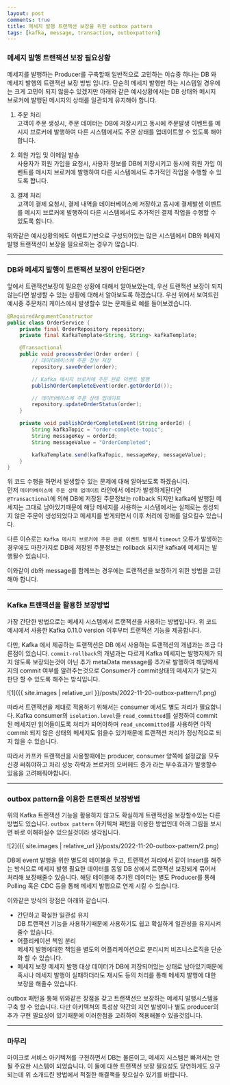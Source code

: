```yaml
---
layout: post
comments: true
title: 메세지 발행 트랜잭션 보장을 위한 outbox pattern
tags: [kafka, message, transaction, outboxpattern]
---
```


### 메세지 발행 트랜잭션 보장 필요상황

메세지를 발행하는 Producer를 구축할때 일반적으로 고민하는 이슈중 하나는 DB 와 메세지 발행의 트랜잭션 보장 방법 입니다. 단순히 메세지 발행만 하는 시스템일 경우에는 크게 고민이 되지 않을수 있겠지만 아래와 같은 예시상황에서는 DB 상태와 메시지 브로커에 발행된 메시지의 상태를 일관되게 유지해야 합니다.

1. 주문 처리  
고객이 주문 생성시, 주문 데이터는 DB에 저장시키고 동시에 주문발생 이벤트를 메시지 브로커에 발행하여 다른 시스템에서도 주문 상태를 업데이트할 수 있도록 해야 합니다.

2. 회원 가입 및 이메일 발송  
사용자가 회원 가입을 요청시, 사용자 정보를 DB에 저장시키고 동시에 회원 가입 이벤트를 메시지 브로커에 발행하여 다른 시스템에서도 추가적인 작업을 수행할 수 있도록 합니다.

3. 결제 처리  
고객이 결제 요청시, 결제 내역을 데이터베이스에 저장하고 동시에 결제발생 이벤트를 메시지 브로커에 발행하여 다른 시스템에서도 추가적인 결제 작업을 수행할 수 있도록 합니다.

위와같은 예시상황외에도 이벤트기반으로 구성되어있는 많은 시스템에서 DB와 메세지 발행 트랜잭션이 보장을 필요로하는 경우가 많습니다.

---

### DB와 메세지 발행이 트랜잭션 보장이 안된다면?  

앞에서 트랜잭션보장이 필요한 상황에 대해서 알아보았는데, 우선 트랜잭션 보장이 되지 않는다면 발생할 수 있는 상황에 대해서 알아보도록 하겠습니다. 우선 위에서 보여드린 예시중 주문처리 케이스에서 발생할수 있는 문제들로 예를 들어보겠습니다.

```java
@RequiredArgumentConstructor
public class OrderService {
    private final OrderRepository repository;
    private final KafkaTemplate<String, String> kafkaTemplate;

    @Transactional
    public void processOrder(Order order) {
        // 데이터베이스에 주문 정보 저장
        repository.saveOrder(order);

        // Kafka 메시지 브로커에 주문 완료 이벤트 발행
        publishOrderCompleteEvent(order.getOrderId());

        // 데이터베이스에 주문 상태 업데이트
        repository.updateOrderStatus(order);
    }

    private void publishOrderCompleteEvent(String orderId) {
        String kafkaTopic = "order-complete-topic";
        String messageKey = orderId;
        String messageValue = "OrderCompleted";

        kafkaTemplate.send(kafkaTopic, messageKey, messageValue);
    }
}
```

위 코드 수행을 하면서 발생할수 있는 문제에 대해 알아보도록 하겠습니다.  
먼저 `데이터베이스에 주문 상태 업데이트` 라인에서 에러가 발생하게된다면 `@Transactional`에 의해 DB에 저장된 주문정보는 rollback 되지만 kafka에 발행된 메세지는 그대로 남아있기때문에 해당 메세지를 사용하는 시스템에서는 실제로는 생성되지 않은 주문이 생성되었다고 메세지를 받게되면서 이후 처리에 장애를 일으킬수 있습니다.

다른 이슈로는 `Kafka 메시지 브로커에 주문 완료 이벤트 발행`시 `timeout` 오류가 발생하는 경우에도 마찬가지로 DB에 저장된 주문정보는 rollback 되지만 kafka에 메세지는 발행될수 있습니다. 

이와같이 db와 message를 함께쓰는 경우에는 트랜잭션을 보장하기 위한 방법을 고민 해야 합니다.

---

### Kafka 트랜잭션을 활용한 보장방법

가장 간단한 방법으로는 메세지 시스템에서 트랜잭션을 사용하는 방법입니다. 위 코드 예시에서 사용한 Kafka 0.11.0 version 이후부터 트랜잭션 기능을 제공합니다. 

다만, Kafka 에서 제공하는 트랜잭션은 DB 에서 사용하는 트랜잭션의 개념과는 조금 다른점이 있습니다. `commit-rollback`의 개념과는 다르게 Kafka 메세지는 발행자체가 되지 않도록 보장되는것이 아닌 추가 metaData message를 추가로 발행하여 해당메세지의 commit 여부를 알려주는것으로 Consumer가 commit상태의 메세지가 맞는지 판단 할 수 있도록 해주는 방식입니다.

![1]({{ site.images | relative_url }}/posts/2022-11-20-outbox-pattern/1.png)  

따라서 트랜잭션을 제대로 적용하기 위해서는 consumer 에서도 별도 처리가 필요합니다. Kafka consumer의 `isolation.level`을 `read_committed`를 설정하여 commit된 메세지만 읽어들이도록 처리가 되어야하며 `read_uncommitted`를 사용하면 아직 commit 되지 않은 상태의 메세지도 읽을수 있기때문에 트랜잭션 처리가 정상적으로 되지 않을 수 있습니다.

따라서 카프카 트랜잭션을 사용할때에는 producer, consumer 양쪽에 설정값을 모두 신경 써줘야하고 처리 성능 하락과 브로커의 오버헤드 증가 라는 부수효과가 발생할수 있음을 고려해줘야합니다.

---

### outbox pattern을 이용한 트랜잭션 보장방법

위의 Kafka 트랜잭션 기능을 활용하지 않고도 확실하게 트랜잭션을 보장할수있는 다른 방법도 있습니다. `outbox pattern` 아키텍쳐 패턴을 이용한 방법인데 아래 그림을 보시면 바로 이해하실수 있으실것이라 생각됩니다.

![2]({{ site.images | relative_url }}/posts/2022-11-20-outbox-pattern/2.png)  

DB에 event 발행을 위한 별도의 테이블을 두고, 트랜잭션 처리에서 같이 Insert를 해주는 방식으로 메세지 발행 필요한 데이터를 동일 DB 상에서 트랜잭션 보장되게 묶어서 처리해 보장해줄수 있습니다. 해당 테이블에 추가된 데이터는 별도 Producer를 통해 Polling 혹은 CDC 등을 통해 메세지 발행으로 연계 시킬 수 있습니다.

이와같은 방식의 장점은 아래와 같습니다.

- 간단하고 확실한 일관성 유지  
  DB 트랜잭션 기능을 사용하기때문에 사용하기도 쉽고 확실하게 일관성을 유지시켜줄수 있습니다.
- 어플리케이션 책임 분리  
  메세지 발행에대한 책임을 별도의 어플리케이션으로 분리시켜 비즈니스로직을 단순화 할 수 있습니다.
- 메세지 보장
  메세지 발행 대상 데이터가 DB에 저장되어있는 상태로 남아있기때문에 혹시나 메세지 발행이 실패하더라도 재시도 등의 처리를 통해 메세지 발행에 대한 보장을 해줄수 있습니다.

outbox 패턴을 통해 위와같은 장점을 갖고 트랜잭션으 보장하는 메세지 발행시스템을 구축 할 수 있습니다. 다만 아키텍쳐의 특성상 약간의 지연 발생이나 별도 producer의 추가 구현 필요성이 있기때문에 이러한점을 고려하여 적용해볼수 있을것입니다.

---

### 마무리

마이크로 서비스 아키텍쳐를 구현하면서 DB는 물론이고, 메세지 시스템은 빠져서는 안될 주요한 시스템이 되었습니다. 이 둘에 대한 트랜잭션 보장 필요성도 당연하게도 요구되는데 위 소개드린 방법에서 적절한 해결책을 찾으실수 있기를 바랍니다.

